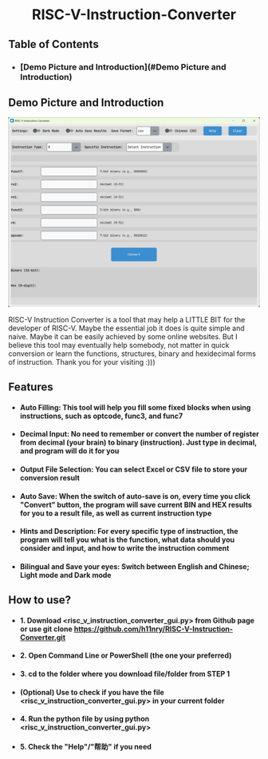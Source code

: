 <h1 align = "center">
  RISC-V-Instruction-Converter
</h1>

## Table of Contents
- ### [Demo Picture and Introduction](#Demo Picture and Introduction)

## Demo Picture and Introduction

![alt text](https://github.com/h11nry/RISC-V-Instruction-Converter/blob/37b48b497c0d7d177f847e29ad83e58fba4fc66f/GUIToolPic.jpg)

RISC-V Instruction Converter is a tool that may help a LITTLE BIT for the developer of RISC-V. Maybe the essential job it does is quite simple and naive. Maybe it can be easily achieved by some online websites. But I believe this tool may eventually help somebody, not matter in quick conversion or learn the functions, structures, binary and hexidecimal forms of instruction. Thank you for your visiting :)))

## Features

- #### Auto Filling: This tool will help you fill some fixed blocks when using instructions, such as optcode, func3, and func7
- #### Decimal Input: No need to remember or convert the number of register from decimal (your brain) to binary (instruction). Just type in decimal, and program will do it for you
- #### Output File Selection: You can select Excel or CSV file to store your conversion result
- #### Auto Save: When the switch of auto-save is on, every time you click "Convert" button, the program will save current BIN and HEX results for you to a result file, as well as current instruction type
- #### Hints and Description: For every specific type of instruction, the program will tell you what is the function, what data should you consider and input, and how to write the instruction comment
- #### Bilingual and Save your eyes: Switch between English and Chinese; Light mode and Dark mode

## How to use?
- #### 1. Download <risc_v_instruction_converter_gui.py> from Github page or use git clone https://github.com/h11nry/RISC-V-Instruction-Converter.git
- #### 2. Open Command Line or PowerShell (the one your preferred)
- #### 3. cd to the folder where you download file/folder from STEP 1
- #### (Optional) Use <ls> to check if you have the file <risc_v_instruction_converter_gui.py> in your current folder
- #### 4. Run the python file by using python <risc_v_instruction_converter_gui.py>
- #### 5. Check the "Help"/"帮助" if you need
